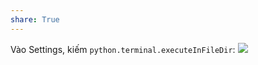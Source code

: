 ```yaml
---
share: True
---
```

Vào Settings, kiếm `python.terminal.executeInFileDir`:
![](https://i.imgur.com/9JZzZRp.png)